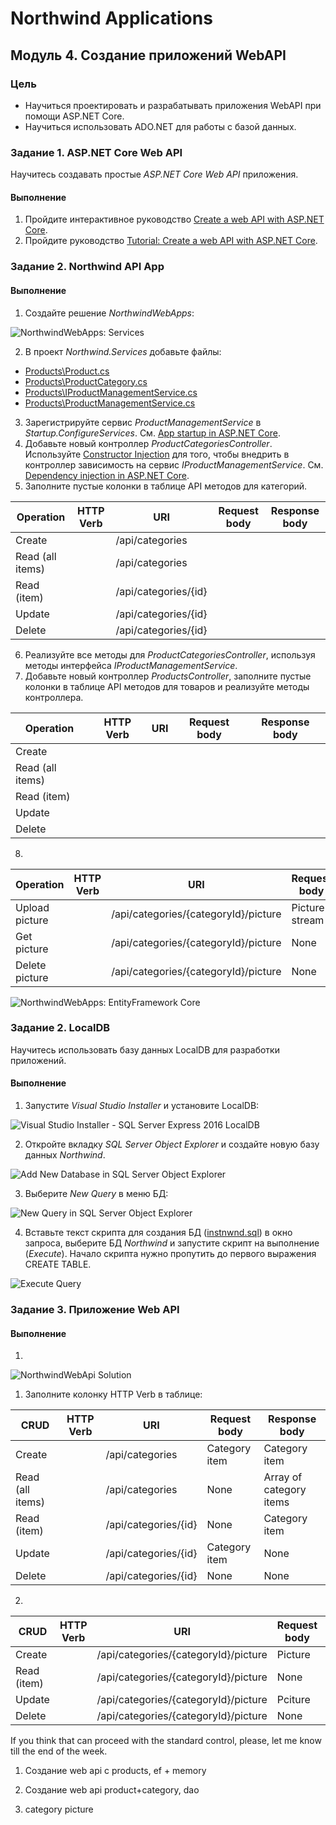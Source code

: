 # Northwind Applications

## Модуль 4. Создание приложений WebAPI

### Цель

* Научиться проектировать и разрабатывать приложения WebAPI при помощи ASP.NET Core.
* Научиться использовать ADO.NET для работы с базой данных.


### Задание 1. ASP.NET Core Web API

Научитесь создавать простые _ASP.NET Core Web API_ приложения.

#### Выполнение

1. Пройдите интерактивное руководство [Create a web API with ASP.NET Core](https://docs.microsoft.com/en-us/learn/modules/build-web-api-net-core/).
2. Пройдите руководство [Tutorial: Create a web API with ASP.NET Core](https://docs.microsoft.com/en-us/aspnet/core/tutorials/first-web-api).


### Задание 2. Northwind API App

#### Выполнение

1. Создайте решение _NorthwindWebApps_:

![NorthwindWebApps: Services](northwindwebapps-services.png)

2. В проект _Northwind.Services_ добавьте файлы:

* [Products\Product.cs](NorthwindWebApps/Northwind.Services/Products/Product.cs)
* [Products\ProductCategory.cs](NorthwindWebApps/Northwind.Services/Products/ProductCategory.cs)
* [Products\IProductManagementService.cs](NorthwindWebApps/Northwind.Services/Products/IProductManagementService.cs)
* [Products\ProductManagementService.cs](NorthwindWebApps/Northwind.Services/Products/ProductManagementService.cs)

3. Зарегистрируйте сервис _ProductManagementService_ в _Startup.ConfigureServices_. См. [App startup in ASP.NET Core](https://docs.microsoft.com/en-us/aspnet/core/fundamentals/startup).
4. Добавьте новый контроллер _ProductCategoriesController_. Используйте [Constructor Injection](http://sergeyteplyakov.blogspot.com/2012/12/di-constructor-injection.html) для того, чтобы внедрить в контроллер зависимость на сервис _IProductManagementService_. См. [Dependency injection in ASP.NET Core](https://docs.microsoft.com/en-us/aspnet/core/fundamentals/dependency-injection).
5. Заполните пустые колонки в таблице API методов для категорий.

| Operation        | HTTP Verb | URI                  | Request body | Response body |
| ---------------- | --------- | -------------------- | ------------ |  ------------ |
| Create           |           | /api/categories      |              |               |
| Read (all items) |           | /api/categories      |              |               |
| Read (item)      |           | /api/categories/{id} |              |               |
| Update           |           | /api/categories/{id} |              |               |
| Delete           |           | /api/categories/{id} |              |               |

6. Реализуйте все методы для _ProductCategoriesController_, используя методы интерфейса _IProductManagementService_.
7. Добавьте новый контроллер _ProductsController_, заполните пустые колонки в таблице API методов для товаров и реализуйте методы контроллера.

| Operation        | HTTP Verb | URI                  | Request body | Response body |
| ---------------- | --------- | -------------------- | ------------ | ------------- |
| Create           |           |                      |              |               |
| Read (all items) |           |                      |              |               |
| Read (item)      |           |                      |              |               |
| Update           |           |                      |              |               |
| Delete           |           |                      |              |               |

8.

| Operation        | HTTP Verb | URI                                  | Request body    | Response body  |
| ---------------- | --------- | ------------------------------------ | --------------- | -------------- |
| Upload picture   |           | /api/categories/{categoryId}/picture | Picture stream  | None           |
| Get picture      |           | /api/categories/{categoryId}/picture | None            | Picture stream |
| Delete picture   |           | /api/categories/{categoryId}/picture | None            | None           |


![NorthwindWebApps: EntityFramework Core](northwind-webapi-entityframeworkcore.png)



### Задание 2. LocalDB

Научитесь использовать базу данных LocalDB для разработки приложений.

#### Выполнение

1. Запустите _Visual Studio Installer_ и установите LocalDB:

![Visual Studio Installer - SQL Server Express 2016 LocalDB](visual-studio-install-localdb.png)

2. Откройте вкладку _SQL Server Object Explorer_ и создайте новую базу данных _Northwind_.

![Add New Database in SQL Server Object Explorer](visual-studio-sql-server-object-explorer-add-new.png)

3. Выберите _New Query_ в меню БД:

![New Query in SQL Server Object Explorer](visual-studio-new-query.png)

4. Вставьте текст скрипта для создания БД ([instnwnd.sql](https://github.com/microsoft/sql-server-samples/tree/master/samples/databases/northwind-pubs)) в окно запроса, выберите БД _Northwind_ и запустите скрипт на выполнение (_Execute_). Начало скрипта нужно пропутить до первого выражения CREATE TABLE.

![Execute Query](visual-studio-execute-query.png)


### Задание 3. Приложение Web API

#### Выполнение

1. 

![NorthwindWebApi Solution](northwind-webapi-solution.png)

1. Заполните колонку HTTP Verb в таблице:

| CRUD             | HTTP Verb | URI                  | Request body  | Response body           |
| ---------------- | --------- | -------------------- | ------------- | ----------------------- |
| Create           |           | /api/categories      | Category item | Category item           |
| Read (all items) |           | /api/categories      | None          | Array of category items |
| Read (item)      |           | /api/categories/{id} | None          | Category item           |
| Update           |           | /api/categories/{id} | Category item | None                    |
| Delete           |           | /api/categories/{id} | None          | None                    |


2. 

| CRUD             | HTTP Verb | URI                                  | Request body  | Response body           |
| ---------------- | --------- | ------------------------------------ | ------------- | ----------------------- |
| Create           |           | /api/categories/{categoryId}/picture | Picture       | None                    |
| Read (item)      |           | /api/categories/{categoryId}/picture | None          | Picture                 |
| Update           |           | /api/categories/{categoryId}/picture | Pciture       | None                    |
| Delete           |           | /api/categories/{categoryId}/picture | None          | None                    |


If you think that can proceed with the standard control, please, let me know till the end of the week.

1. Создание web api с products, ef + memory

2. Создание web api product+category, dao

3. category picture